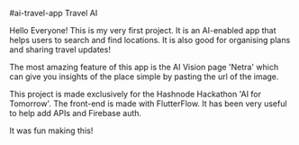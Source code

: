 #ai-travel-app
Travel AI

Hello Everyone! 
This is my very first project. It is an AI-enabled app that helps users to search and find locations.
It is also good for organising plans and sharing travel updates!

The most amazing feature of this app is the AI Vision page 'Netra' which can give you insights of the place simple by pasting the url of the image.

This project is made exclusively for the Hashnode Hackathon 'AI for Tomorrow'. The front-end is made with FlutterFlow. It has been very useful to help add APIs and Firebase auth.

It was fun making this!
